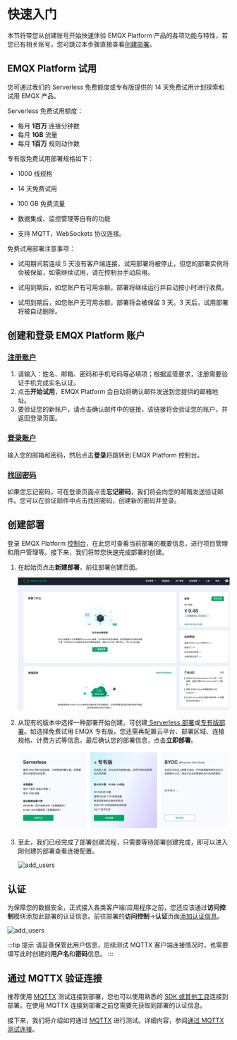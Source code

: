 # 快速入门

本节将带您从创建账号开始快速体验 EMQX Platform 产品的各项功能与特性，若您已有相关账号，您可跳过本步骤直接查看[创建部署](#创建部署)。

## EMQX Platform 试用

您可通过我们的 Serverless 免费额度或专有版提供的 14 天免费试用计划探索和试用 EMQX 产品。

Serverless 免费试用额度：

- 每月 **1百万** 连接分钟数
- 每月 **1GB** 流量
- 每月 **1百万** 规则动作数

专有版免费试用部署规格如下：

* 1000 线规格

* 14 天免费试用

* 100 GB 免费流量

* 数据集成、监控管理等自有的功能

* 支持 MQTT，WebSockets 协议连接。

免费试用部署注意事项：

* 试用期间若连续 5 天没有客户端连接，试用部署将被停止，但您的部署实例将会被保留，如需继续试用，请在控制台手动启用。

* 试用到期后，如您账户有可用余额，部署将继续运行并自动按小时进行收费。

* 试用到期后，如您账户无可用余额，部署将会被保留 3 天。3 天后，试用部署将被自动删除。

## 创建和登录 EMQX Platform 账户

### [注册账户](https://accounts-zh.emqx.com/signup?continue=https://www.emqx.com/cn/cloud)

1. 请输入：姓名、邮箱、密码和手机号码等必填项；根据监管要求，注册需要验证手机完成实名认证。
2. 点击**开始试用**，EMQX Platform 会自动将确认邮件发送到您提供的邮箱地址。
4. 要验证您的新账户，请点击确认邮件中的链接，该链接将会验证您的账户，并返回登录页面。


### [登录账户](https://www.emqx.com/zh/signin?continue=https://www.emqx.com/cn/cloud)

输入您的邮箱和密码，然后点击**登录**将跳转到 EMQX Platform 控制台。

### [找回密码](https://accounts-zh.emqx.com/forgot-password?continue=https%3A%2F%2Fwww.emqx.com%2Fcn%2Fcloud)

如果您忘记密码，可在登录页面点击**忘记密码**，我们将会向您的邮箱发送验证邮件。您可以在验证邮件中点击找回密码，创建新的密码并登录。

## 创建部署

登录 EMQX Platform [控制台](https://cloud.emqx.com/console/)，在此您可查看当前部署的概要信息，进行项目管理和用户管理等。接下来，我们将带您快速完成部署的创建。

1. 在起始页点击**新建部署**，前往部署创建页面。

   ![index](./_assets/index_overview.png)
   <!--TODO 更新图片-->
   
2. 从现有的版本中选择一种部署开始创建，可创建[ Serverless 部署](../create/serverless.md)或[专有版部署](../create/dedicated.md)。如选择免费试用 EMQX 专有版，您还需再配置云平台、部署区域、连接规格、计费方式等信息。最后确认您的部署信息，点击**立即部署**。

   ![add_users](./_assets/create_free_trial.png)
   <!--TODO 更新图片-->

3. 至此，我们已经完成了部署创建流程，只需要等待部署创建完成，即可以进入刚创建的部署查看连接配置。

   ![add_users](./_assets/overview.png)
   <!--TODO 更新图片-->


## 认证

为保障您的数据安全，正式接入各类客户端/应用程序之前，您还应该通过**访问控制**模块添加此部署的认证信息。前往部署的**访问控制**->**认证**页面[添加认证信息](../deployments/default_auth.md)。

![add_users](./_assets/auth.png)
<!--TODO 更新图片-->
:::tip 提示
请妥善保管此用户信息，后续测试 MQTTX 客户端连接情况时，也需要填写此时创建的**用户名**和**密码**信息。
:::

## 通过 MQTTX 验证连接

推荐使用 [MQTTX](https://mqttx.app/zh/) 测试连接到部署，您也可以使用熟悉的 [SDK 或其他工具](../connect_to_deployments/overview.md)连接到部署。在使用 MQTTX 连接到部署之前您需要先获取到部署的认证信息。

接下来，我们将介绍如何通过 [MQTTX](https://mqttx.app/zh/) 进行测试。详细内容，参阅[通过 MQTTX 测试连接](../connect_to_deployments/mqttx.md)。
